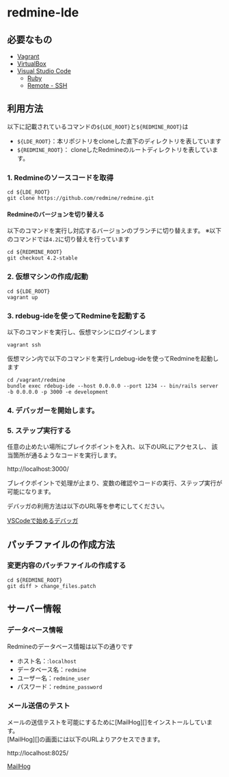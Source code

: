 redmine-lde
======================

必要なもの
-------------------

* [Vagrant](https://www.vagrantup.com/)
* [VirtualBox](https://www.virtualbox.org/)
* [Visual Studio Code](https://code.visualstudio.com/)
  * [Ruby](https://marketplace.visualstudio.com/items?itemName=rebornix.Ruby)
  * [Remote - SSH](https://marketplace.visualstudio.com/items?itemName=ms-vscode-remote.remote-ssh)


利用方法
-------------------

以下に記載されているコマンドの`${LDE_ROOT}`と`${REDMINE_ROOT}`は

* `${LDE_ROOT}`：本リポジトリをcloneした直下のディレクトリを表しています
* `${REDMINE_ROOT}`： cloneしたRedmineのルートディレクトリを表しています。


### 1. Redmineのソースコードを取得

```
cd ${LDE_ROOT}
git clone https://github.com/redmine/redmine.git
```

#### Redmineのバージョンを切り替える

以下のコマンドを実行し対応するバージョンのブランチに切り替えます。
※以下のコマンドでは`4.2`に切り替えを行っています

```
cd ${REDMINE_ROOT}
git checkout 4.2-stable
```

### 2. 仮想マシンの作成/起動

```
cd ${LDE_ROOT}
vagrant up
```

### 3. rdebug-ideを使ってRedmineを起動する

以下のコマンドを実行し、仮想マシンにログインします

```
vagrant ssh
```

仮想マシン内で以下のコマンドを実行しrdebug-ideを使ってRedmineを起動します

```
cd /vagrant/redmine
bundle exec rdebug-ide --host 0.0.0.0 --port 1234 -- bin/rails server -b 0.0.0.0 -p 3000 -e development 
```

### 4. デバッガーを開始します。


### 5. ステップ実行する

任意の止めたい場所にブレイクポイントを入れ、以下のURLにアクセスし、
該当箇所が通るようなコードを実行します。

http://localhost:3000/

ブレイクポイントで処理が止まり、変数の確認やコードの実行、ステップ実行が可能になります。

デバッガの利用方法は以下のURL等を参考にしてください。

[VSCodeで始めるデバッガ](https://www.bravesoft.co.jp/blog/archives/14082)

パッチファイルの作成方法
-------------------

### 変更内容のパッチファイルの作成する

```
cd ${REDMINE_ROOT}
git diff > change_files.patch
```

サーバー情報
-----------------------

### データベース情報

Redmineのデータベース情報は以下の通りです

* ホスト名：:`localhost`
* データベース名：`redmine`
* ユーザー名：`redmine_user`
* パスワード：`redmine_password`

### メール送信のテスト

メールの送信テストを可能にするために[MailHog][]をインストールしています。  
[MailHog][]の画面には以下のURLよりアクセスできます。

http://localhost:8025/

[MailHog](https://github.com/mailhog/MailHog)